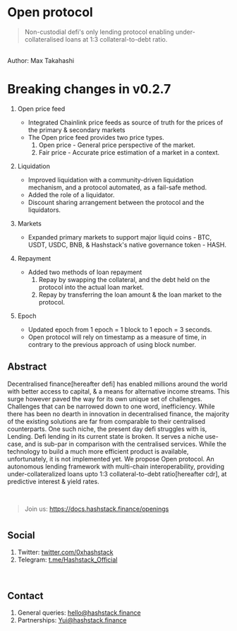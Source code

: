 <!-- 
## What is new?
We have released whitepaper for our lending product, Open protocol. Available [here](https://github.com/0xHashstack/papers/tree/main/Open%20protocol).

<br /> -->

# Open protocol

> Non-custodial defi's only lending protocol  enabling under-collateralised loans at 1:3 collateral-to-debt ratio.

<br />
Author: Max Takahashi
<br />

#
# Breaking changes in v0.2.7
1. Open price feed
   - Integrated Chainlink price feeds as source of truth for the prices of the
   primary & secondary markets
   - The Open price feed provides two price types.
     1.  Open price - General price perspective of the market.
     2.  Fair price - Accurate price estimation of a market in a context.
2. Liquidation
   - Improved liquidation with a community-driven liquidation mechanism, and a
     protocol automated, as a fail-safe method.
   - Added the role of a liquidator.
   - Discount sharing arrangement between the protocol and the liquidators.
3. Markets
   - Expanded primary markets to support major liquid coins - BTC, USDT, USDC, BNB, & Hashstack's native governance token - HASH.
4. Repayment
   - Added two methods of loan repayment
     1. Repay by swapping the collateral, and the debt held on the protocol into the actual loan market.
     2. Repay by transferring the loan amount & the loan market to the protocol.

5. Epoch
   - Updated epoch from 1 epoch = 1 block to 1 epoch = 3 seconds.
   - Open protocol will rely on timestamp as a measure of time, in contrary to
     the previous approach of using block number.


## Abstract

Decentralised finance[hereafter defi] has enabled millions around the world with better access to capital, & a means for alternative income streams. This surge however paved the way for its own unique set of challenges. Challenges that can be narrowed down to one word, inefficiency. While there has been no dearth in innovation in decentralised finance, the majority of the existing solutions are far from comparable to their centralised counterparts. One such niche, the present day defi struggles with is, Lending. Defi lending in its current state is broken. It serves a niche use-case, and is sub-par in comparison with the centralised services. While the technology to build a much more efficient product is available, unfortunately, it is not implemented yet. We propose Open protocol. An autonomous lending framework with multi-chain interoperability, providing under-collateralized loans upto 1:3 collateral-to-debt ratio[hereafter cdr], at predictive interest & yield rates.

<br />


> Join us: https://docs.hashstack.finance/openings

#

<!-- ## Useful links

1. Website: [hashstack.finance](hashstack.finance)
2. Blog: [hashstack.medium.com](hashstack.medium.com)
3. Docs: [docs.hashstack.finance](docs.hashstack.finance)
4. Careers: [docs.hashstack.finance/careers](docs.hashstack.finance/careers)

<br /> -->

## Social

1. Twitter: [twitter.com/0xhashstack](twitter.com/0xhashstack)
2. Telegram: [t.me/Hashstack_Official](t.me/Hashstack_Official)

<br />

## Contact

1. General queries: [hello@hashstack.finance](hello@hashstack.finance)
2. Partnerships: [Yui@hashstack.finance](Yui@hashstack.finance)
